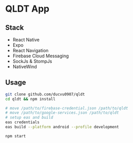 # QLDT App

## Stack
- React Native
- Expo
- React Navigation
- Firebase Cloud Messaging
- SockJs & StompJs
- NativeWind

## Usage
```bash
git clone github.com/ducvu0907/qldt
cd qldt && npm install

# move /path/to/firebase-credential.json /path/to/qldt
# move /path/to/google-services.json /path/to/qldt
# setup eas and build
eas credentials
eas build --platform android --profile development

npm start
```
